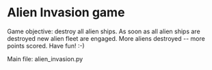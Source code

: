 # Alien Invasion game

Game objective: destroy all alien ships.
As soon as all alien ships are destroyed new alien fleet are engaged.
More aliens destroyed -- more points scored.
Have fun! :-)

Main file: alien_invasion.py
